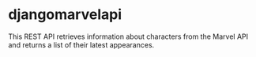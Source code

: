 # djangomarvelapi
This REST API retrieves information about characters from the Marvel API and returns a list of their latest appearances.
